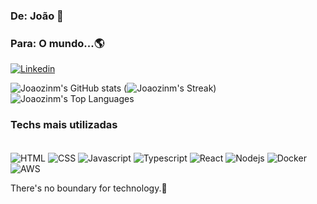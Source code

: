 ### De: João 👋
### Para: O mundo...🌎

[![Linkedin](https://img.shields.io/badge/LinkedIn-0077B5?style=for-the-badge&logo=linkedin&logoColor=white)](https://www.linkedin.com/in/joaomeloit/)

![Joaozinm's GitHub stats](https://github-readme-stats.vercel.app/api?username=Joaozinm&show_icons=true&theme=gruvbox)
(![Joaozinm's Streak](https://github-readme-streak-stats.herokuapp.com/?user=Joaozinm&theme=slateorange&hide_border=true))
![Joaozinm's Top Languages](https://github-readme-stats.vercel.app/api/top-langs/?username=Joaozinm&theme=slateorange&show_icons=true&hide_border=true&layout=compact)

### Techs mais utilizadas

<div style="display: inline-block"> <br/>
    <img align="center" alt="HTML" src="https://img.shields.io/badge/HTML5-E34F26?style=for-the-badge&logo=html5&logoColor=white">
    <img align="center" alt="CSS" src="https://img.shields.io/badge/CSS3-1572B6?style=for-the-badge&logo=css3&logoColor=white">
    <img align="center" alt="Javascript" src="https://img.shields.io/badge/JavaScript-F7DF1E?style=for-the-badge&logo=javascript&logoColor=black">
    <img align="center" alt="Typescript" src="https://img.shields.io/badge/TypeScript-007ACC?style=for-the-badge&logo=typescript&logoColor=white">
    <img align="center" alt="React" src="https://img.shields.io/badge/React-20232A?style=for-the-badge&logo=react&logoColor=61DAFB">
    <img align="center" alt="Nodejs" src="https://img.shields.io/badge/Node.js-43853D?style=for-the-badge&logo=node.js&logoColor=white">
    <img align="center" alt="Docker" src="https://img.shields.io/badge/docker-%230db7ed.svg?style=for-the-badge&logo=docker&logoColor=white">
    <img align="center" alt="AWS" src="https://img.shields.io/badge/Amazon_AWS-232F3E?style=for-the-badge&logo=amazon-aws&logoColor=white">
</div> <br/>

There's no boundary for technology.🍁
